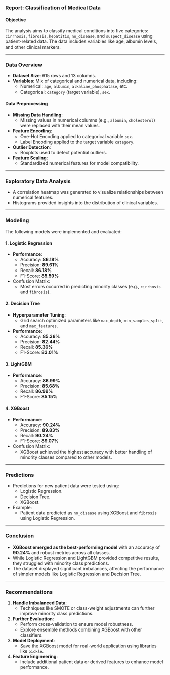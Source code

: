 ### Report: Classification of Medical Data

#### **Objective**
The analysis aims to classify medical conditions into five categories: `cirrhosis`, `fibrosis`, `hepatitis`, `no_disease`, and `suspect_disease` using patient-related data. The data includes variables like age, albumin levels, and other clinical markers.

---

### **Data Overview**
- **Dataset Size**: 615 rows and 13 columns.
- **Variables**: Mix of categorical and numerical data, including:
  - Numerical: `age`, `albumin`, `alkaline_phosphatase`, etc.
  - Categorical: `category` (target variable), `sex`.

#### **Data Preprocessing**
- **Missing Data Handling**:
  - Missing values in numerical columns (e.g., `albumin`, `cholesterol`) were replaced with their mean values.
- **Feature Encoding**:
  - One-Hot Encoding applied to categorical variable `sex`.
  - Label Encoding applied to the target variable `category`.
- **Outlier Detection**:
  - Boxplots used to detect potential outliers.
- **Feature Scaling**:
  - Standardized numerical features for model compatibility.

---

### **Exploratory Data Analysis**
- A correlation heatmap was generated to visualize relationships between numerical features.
- Histograms provided insights into the distribution of clinical variables.

---

### **Modeling**
The following models were implemented and evaluated:

#### **1. Logistic Regression**
- **Performance**:
  - Accuracy: **86.18%**
  - Precision: **89.61%**
  - Recall: **86.18%**
  - F1-Score: **85.59%**
- Confusion Matrix:
  - Most errors occurred in predicting minority classes (e.g., `cirrhosis` and `fibrosis`).

#### **2. Decision Tree**
- **Hyperparameter Tuning**:
  - Grid search optimized parameters like `max_depth`, `min_samples_split`, and `max_features`.
- **Performance**:
  - Accuracy: **85.36%**
  - Precision: **82.44%**
  - Recall: **85.36%**
  - F1-Score: **83.01%**

#### **3. LightGBM**
- **Performance**:
  - Accuracy: **86.99%**
  - Precision: **85.68%**
  - Recall: **86.99%**
  - F1-Score: **85.15%**

#### **4. XGBoost**
- **Performance**:
  - Accuracy: **90.24%**
  - Precision: **89.83%**
  - Recall: **90.24%**
  - F1-Score: **89.07%**
- Confusion Matrix:
  - XGBoost achieved the highest accuracy with better handling of minority classes compared to other models.

---

### **Predictions**
- Predictions for new patient data were tested using:
  - Logistic Regression.
  - Decision Tree.
  - XGBoost.
- Example:
  - Patient data predicted as `no_disease` using XGBoost and `fibrosis` using Logistic Regression.

---

### **Conclusion**
- **XGBoost emerged as the best-performing model** with an accuracy of **90.24%** and robust metrics across all classes.
- While Logistic Regression and LightGBM provided competitive results, they struggled with minority class predictions.
- The dataset displayed significant imbalances, affecting the performance of simpler models like Logistic Regression and Decision Tree.

---

### **Recommendations**
1. **Handle Imbalanced Data**:
   - Techniques like SMOTE or class-weight adjustments can further improve minority class predictions.
2. **Further Evaluation**:
   - Perform cross-validation to ensure model robustness.
   - Explore ensemble methods combining XGBoost with other classifiers.
3. **Model Deployment**:
   - Save the XGBoost model for real-world application using libraries like `pickle`.
4. **Feature Engineering**:
   - Include additional patient data or derived features to enhance model performance.
